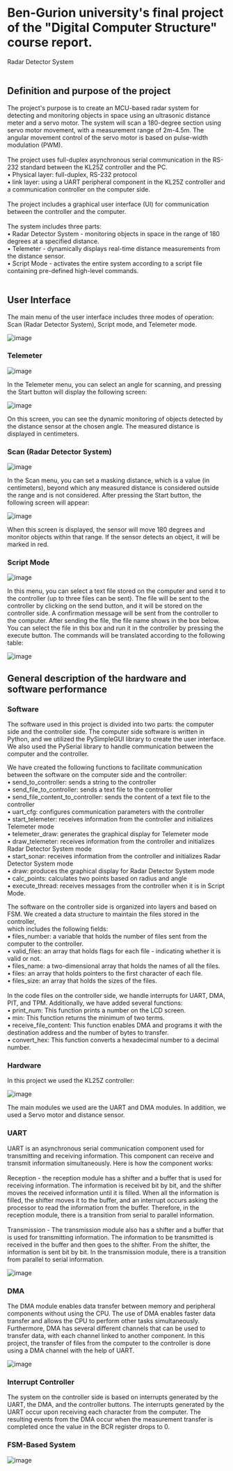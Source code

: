 # Ben-Gurion university's final project of the "Digital Computer Structure" course report.
Radar Detector System
</br> </br>
## Definition and purpose of the project
The project's purpose is to create an MCU-based radar system for detecting and monitoring objects in space using an ultrasonic distance meter and a servo motor. 
The system will scan a 180-degree section using servo motor movement, with a measurement range of 2m-4.5m. The angular movement control of the servo motor is based on pulse-width modulation (PWM).</br>
</br>
The project uses full-duplex asynchronous serial communication in the RS-232 standard between the KL25Z controller and the PC.
</br>
• Physical layer: full-duplex, RS-232 protocol</br>
• link layer: using a UART peripheral component in the KL25Z controller and a communication controller on the computer side.</br>
</br>
The project includes a graphical user interface (UI) for communication between the controller and the computer.</br>
</br>
The system includes three parts:</br>
• Radar Detector System - monitoring objects in space in the range of 180 degrees at a specified distance.</br>
• Telemeter - dynamically displays real-time distance measurements from the distance sensor.</br>
• Script Mode - activates the entire system according to a script file containing pre-defined high-level commands.</br>
</br>
## User Interface
The main menu of the user interface includes three modes of operation: Scan (Radar Detector System), Script mode, and Telemeter mode.</br>

![image](https://user-images.githubusercontent.com/62146535/230337050-a4daf6f1-d557-4360-8e7d-2cba3becf3ea.png)

### Telemeter

![image](https://user-images.githubusercontent.com/62146535/230337211-783bf692-6ddf-4158-9880-474d0d441068.png)

In the Telemeter menu, you can select an angle for scanning, and pressing the Start button will display the following screen:

![image](https://user-images.githubusercontent.com/62146535/230337412-6dffabe5-a2a1-4106-9f20-cd12be2f6105.png)

On this screen, you can see the dynamic monitoring of objects detected by the distance sensor at the chosen angle. The measured distance is displayed in centimeters.

### Scan (Radar Detector System)

![image](https://user-images.githubusercontent.com/62146535/230337713-e60ea843-13b4-46a8-b4ca-190333e8aa83.png)


In the Scan menu, you can set a masking distance, which is a value (in centimeters), beyond which any measured distance is considered outside the range and is not considered. After pressing the Start button, the following screen will appear:

![image](https://user-images.githubusercontent.com/62146535/230337836-a1f69955-402e-4b80-892f-ed6eb9375590.png)

When this screen is displayed, the sensor will move 180 degrees and monitor objects within that range. If the sensor detects an object, it will be marked in red.

### Script Mode

![image](https://user-images.githubusercontent.com/62146535/230338062-9cdfb893-13c9-40ba-9910-3fcc98066030.png)


In this menu, you can select a text file stored on the computer and send it to the controller (up to three files can be sent). The file will be sent to the controller by clicking on the send button, and it will be stored on the controller side. A confirmation message will be sent from the controller to the computer.
After sending the file, the file name shows in the box below. You can select the file in this box and run it in the controller by pressing the execute button. The commands will be translated according to the following table:

![image](https://user-images.githubusercontent.com/62146535/230338354-af7b90b6-8fc9-425d-a05a-007785ba24ab.png)

## General description of the hardware and software performance

### Software

The software used in this project is divided into two parts: the computer side and the controller side. The computer side software is written in Python, and we utilized the PySimpleGUI library to create the user interface. We also used the PySerial library to handle communication between the computer and the controller.</br>

We have created the following functions to facilitate communication between the software on the computer side and the controller:</br>
• send_to_controller: sends a string to the controller</br>
• send_file_to_controller: sends a text file to the controller</br>
• send_file_content_to_controller: sends the content of a text file to the controller</br>
• uart_cfg: configures communication parameters with the controller</br>
• start_telemeter: receives information from the controller and initializes Telemeter mode</br>
• telemeter_draw: generates the graphical display for Telemeter mode</br>
• draw_telemeter: receives information from the controller and initializes Radar Detector System mode</br>
• start_sonar: receives information from the controller and initializes Radar Detector System mode</br>
• draw: produces the graphical display for Radar Detector System mode</br>
• calc_points: calculates two points based on radius and angle</br>
• execute_thread: receives messages from the controller when it is in Script Mode.</br>

The software on the controller side is organized into layers and based on FSM. We created a data structure to maintain the files stored in the controller,</br> which includes the following fields:</br>
• files_number: a variable that holds the number of files sent from the computer to the controller.</br>
• valid_files: an array that holds flags for each file - indicating whether it is valid or not.</br>
• files_name: a two-dimensional array that holds the names of all the files.</br>
• files: an array that holds pointers to the first character of each file.</br>
• files_size: an array that holds the sizes of the files.</br></br>
In the code files on the controller side, we handle interrupts for UART, DMA, PIT, and TPM. Additionally, we have added several functions:</br>
• print_num: This function prints a number on the LCD screen.</br>
• min: This function returns the minimum of two terms.</br>
• receive_file_content: This function enables DMA and programs it with the destination address and the number of bytes to transfer.</br>
• convert_hex: This function converts a hexadecimal number to a decimal number.</br>

### Hardware

In this project we used the KL25Z controller:</br>

![image](https://user-images.githubusercontent.com/62146535/230339693-bba4c98d-0dfd-49f3-8acf-c3fa054052aa.png)

The main modules we used are the UART and DMA modules. In addition, we used a Servo motor and distance sensor.

### UART

UART is an asynchronous serial communication component used for transmitting and receiving information. This component can receive and transmit information simultaneously. Here is how the component works:</br></br>
Reception - the reception module has a shifter and a buffer that is used for receiving information. The information is received bit by bit, and the shifter moves the received information until it is filled. When all the information is filled, the shifter moves it to the buffer, and an interrupt occurs asking the processor to read the information from the buffer. Therefore, in the reception module, there is a transition from serial to parallel information.</br></br>
Transmission - The transmission module also has a shifter and a buffer that is used for transmitting information. The information to be transmitted is received in the buffer and then goes to the shifter. From the shifter, the information is sent bit by bit. In the transmission module, there is a transition from parallel to serial information.

![image](https://user-images.githubusercontent.com/62146535/230340216-9d3122af-ff9f-421c-9796-eada0691f6e3.png)

### DMA

The DMA module enables data transfer between memory and peripheral components without using the CPU. The use of DMA enables faster data transfer and allows the CPU to perform other tasks simultaneously. Furthermore, DMA has several different channels that can be used to transfer data, with each channel linked to another component. In this project, the transfer of files from the computer to the controller is done using a DMA channel with the help of UART.

![image](https://user-images.githubusercontent.com/62146535/230340504-a81cde5f-f0f1-429e-b4de-de2610b0b2e7.png)

### Interrupt Controller

The system on the controller side is based on interrupts generated by the UART, the DMA, and the controller buttons. The interrupts generated by the UART occur upon receiving each character from the computer. The resulting events from the DMA occur when the measurement transfer is completed once the value in the BCR register drops to 0.

### FSM-Based System

![image](https://user-images.githubusercontent.com/62146535/230341016-e3643a54-7eb4-4e0e-a2a3-12b60f500a1d.png)


